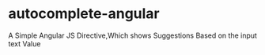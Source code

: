 # autocomplete-angular
A Simple Angular JS Directive,Which shows Suggestions Based on the input text Value
